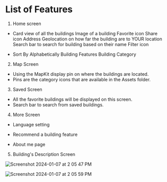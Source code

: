 
# List of Features


1. Home screen
- Card view of all the buildings
  Image of a building
  Favorite icon
  Share icon 
  Address 
  Geolocation on how far the building are to YOUR location
  Search bar to search for building based on their name
  Filter icon

- Sort By
  Alphabetically
  Building Features
  Building Category


2. Map Screen
- Using the MapKit display pin on where the buildings are located. 
- Pins are the category icons that are available in the Assets folder. 



3. Saved Screen
- All the favorite buildings will be displayed on this screen. 
- Search bar to search from saved buildings. 


4. More Screen
- Language setting

- Recommend a building feature

- About me page 


5. Building's Description Screen

![Screenshot 2024-01-07 at 2 05 47 PM](https://github.com/evan0284/Ottawa-Building-Apps/assets/113056572/94b4be4d-9b6d-4bd4-a436-f683a1b4da8f)

![Screenshot 2024-01-07 at 2 05 59 PM](https://github.com/evan0284/Ottawa-Building-Apps/assets/113056572/c630445c-b9ee-463a-b37f-7c4ac739b28b)

